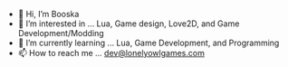 - 👋 Hi, I’m Booska
- 👀 I’m interested in ... Lua, Game design, Love2D, and Game Development/Modding
- 🌱 I’m currently learning ... Lua, Game Development, and Programming
- 📫 How to reach me ... dev@lonelyowlgames.com

<!---
LonelyOwlGames/LonelyOwlGames is a ✨ special ✨ repository because its `README.md` (this file) appears on your GitHub profile.
You can click the Preview link to take a look at your changes.
--->
